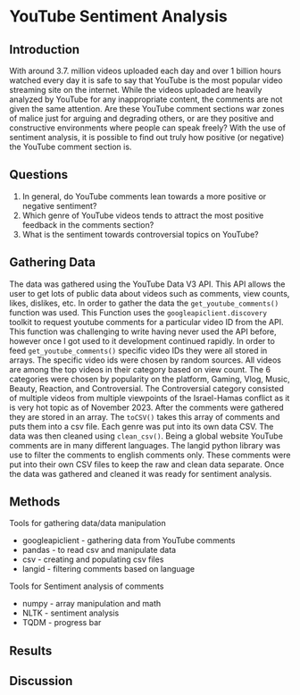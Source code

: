 # YouTube Sentiment Analysis

## Introduction
With around 3.7. million videos uploaded each day and over 1 billion hours watched every day it is safe to say that YouTube is the most popular video streaming site on the internet. While the videos uploaded are heavily analyzed by YouTube for any inappropriate content, the comments are not given the same attention. Are these YouTube comment sections war zones of malice just for arguing and degrading others, or are they positive and constructive environments where people can speak freely? With the use of sentiment analysis, it is possible to find out truly how positive (or negative) the YouTube comment section is.

## Questions
1. In general, do YouTube comments lean towards a more positive or negative sentiment? 
2. Which genre of YouTube videos tends to attract the most positive feedback in the comments section? 
3. What is the sentiment towards controversial topics on YouTube?

## Gathering Data
The data was gathered using the YouTube Data V3 API. This API allows the user to get lots of public data about videos such as comments, view counts, likes, dislikes, etc. In order to gather the data the ``get_youtube_comments()`` function was used. This Function uses the ``googleapiclient.discovery`` toolkit to request youtube comments for a particular video ID from the API. This function was challenging to write having never used the API before, however once I got used to it development continued rapidly. In order to feed ``get_youtube_comments()`` specific video IDs they were all stored in arrays. The specific video ids were chosen by random sources. All videos are among the top videos in their category based on view count. The 6 categories were chosen by popularity on the platform, Gaming, Vlog, Music, Beauty, Reaction, and Controversial. The Controversial category consisted of multiple videos from multiple viewpoints of the Israel-Hamas conflict as it is very hot topic as of November 2023. After the comments were gathered they are stored in an array. The ``toCSV()`` takes this array of comments and puts them into a csv file. Each genre was put into its own data CSV. The data was then cleaned using ``clean_csv()``. Being a global website YouTube comments are in many different languages. The langid python library was use to filter the comments to english comments only. These comments were put into their own CSV files to keep the raw and clean data separate. Once the data was gathered and cleaned it was ready for sentiment analysis.


## Methods
Tools for gathering data/data manipulation
- googleapiclient - gathering data from YouTube comments
- pandas - to read csv and manipulate data
- csv - creating and populating csv files
- langid - filtering comments based on language

Tools for Sentiment analysis of comments
- numpy - array manipulation and math
- NLTK - sentiment analysis
- TQDM - progress bar

## Results

## Discussion

